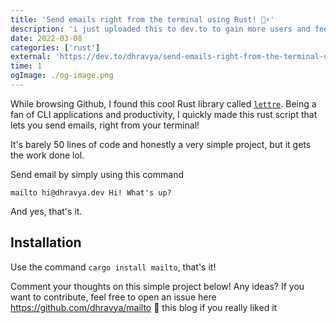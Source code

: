 ```yaml
---
title: 'Send emails right from the terminal using Rust! 🦀⚡'
description: 'i just uploaded this to dev.to to gain more users and feedback'
date: 2022-03-08
categories: ['rust']
external: 'https://dev.to/dhravya/send-emails-right-from-the-terminal-using-rust-448o'
time: 1
ogImage: ./og-image.png
---
```


While browsing Github, I found this cool Rust library called [`lettre`](https://github.com/lettre/lettre). Being a fan of CLI applications and productivity, I quickly made this rust script that lets you send emails, right from your terminal!

It's barely 50 lines of code and honestly a very simple project, but it gets the work done lol.

Send email by simply using this command
```
mailto hi@dhravya.dev Hi! What's up?
```

And yes, that's it.

## Installation

Use the command `cargo install mailto`, that's it!

Comment your thoughts on this simple project below! Any ideas? If you want to contribute, feel free to open an issue here https://github.com/dhravya/mailto
💖 this blog if you really liked it